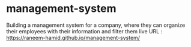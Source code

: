 # management-system
Building a management system for a company, where they can organize their employees with their information and filter them
live URL : https://raneem-hamid.github.io/management-system/